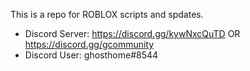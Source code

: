 This is a repo for ROBLOX scripts and spdates.
- Discord Server: https://discord.gg/kywNxcQuTD OR https://discord.gg/gcommunity
- Discord User: ghosthome#8544

